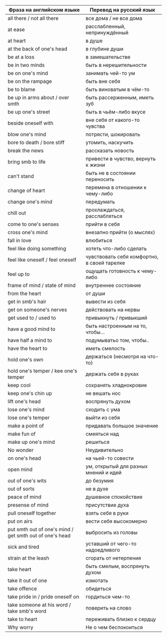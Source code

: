 | Фраза на английском языке | Перевод на русский язык |
| --- | --- |
| all there / not all there | все дома / не все дома |
| at ease | расслабленный, непринуждённый |
| at heart | в душе |
| at the back of one's head | в глубине души |
| be at a loss | в замешательстве |
| be in two minds | быть в нерешительности |
| be on one's mind | занимать чей-то ум |
| be on the rampage | быть вне себя |
| be to blame | быть виноватым в чём-то |
| be up in arms about / over smth | быть рассерженным, иметь зуб |
| be up one's street | быть в чьём-либо вкусе |
| beside oneself with | вне себя от какого-то чувства |
| blow one's mind | потрясти, шокировать |
| bore to death / bore stiff | утомить, наскучить |
| break the news | рассказать новость |
| bring smb to life | привести в чувство, вернуть к жизни |
| can't stand | быть не в состоянии переносить |
| change of heart | перемена в отношении к чему-либо |
| change one's mind | передумать |
| chill out | прохлаждаться, расслабляться |
| come to one's senses | прийти в себя |
| cross one's mind | внезапно прийти (о мыслях) |
| fall in love | влюбиться |
| feel like doing something | хотеть что-либо сделать |
| feel like oneself / feel oneself | чувствовать себя комфортно, в своей тарелке |
| feel up to | ощущать готовность к чему-либо |
| frame of mind / state of mind | внутреннее состояние |
| from the heart | от души |
| get in smb's hair | вывести из себя |
| get on someone's nerves | действовать на нервы |
| get used to / used to | привыкнуть / привыкший |
| have a good mind to | быть настроенным на то, чтобы… |
| have half a mind to | подумыватьо том, чтобы.. |
| have the heart to | иметь смелость |
| hold one's own | держаться (несмотря на что-то) |
| hold one's temper / kee one's temper | держать себя в руках |
| keep cool | сохранять хладнокровие |
| keep one's chin up | не вешать нос |
| lift one's head | воспрянуть духом |
| lose one's mind | сходить с ума |
| lose one's temper | выйти из себя |
| make a point of | придавать большое значение |
| make fun of | смеяться над |
| make up one's mind | решиться |
| No wonder | Неудивительно |
| on one's head | на чьей-то совести |
| open mind | ум, открытый для разных мнений и идей |
| out of one's wits | до безумия |
| out of sorts | не в духе |
| peace of mind | душевное спокойствие |
| presense of mind | присутствие духа |
| pull oneself together | взять себя в руки |
| put on airs | вести себя высокомерно |
| put smth out of one's mind / get smth out of one's head | выбросить из головы |
| sick and tired | уставший от чего-то надоедливого |
| strain at the leash | сгорать от нетерпения |
| take heart | быть смелым, воспрянуть духом |
| take it out of one | измотать |
| take offence | обидеться |
| take pride in / pride oneself on | гордиться чем-то |
| take someone at his word / take smb's word | поверить на слово |
| take to heart | переживать близко к сердцу |
| Why worry | Не о чем беспокоиться |